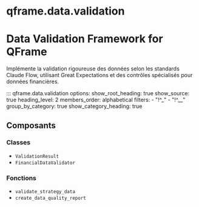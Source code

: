 # qframe.data.validation


Data Validation Framework for QFrame
====================================

Implémente la validation rigoureuse des données selon les standards Claude Flow,
utilisant Great Expectations et des contrôles spécialisés pour données financières.


::: qframe.data.validation
    options:
      show_root_heading: true
      show_source: true
      heading_level: 2
      members_order: alphabetical
      filters:
        - "!^_"
        - "!^__"
      group_by_category: true
      show_category_heading: true

## Composants

### Classes

- `ValidationResult`
- `FinancialDataValidator`

### Fonctions

- `validate_strategy_data`
- `create_data_quality_report`

